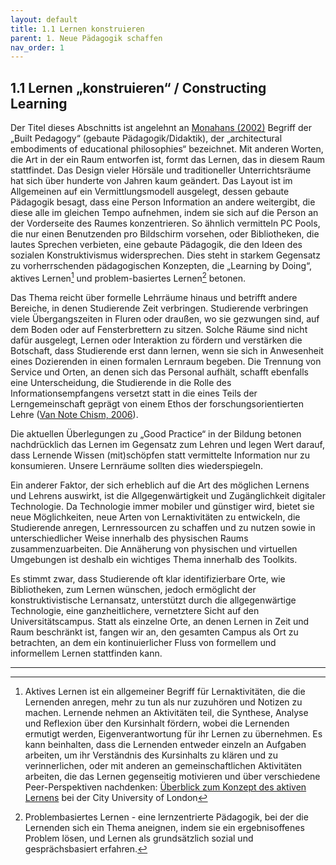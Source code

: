 ```yaml
---
layout: default
title: 1.1 Lernen konstruieren
parent: 1. Neue Pädagogik schaffen
nav_order: 1
---
```


## 1.1 Lernen „konstruieren“ / Constructing Learning

Der Titel dieses Abschnitts ist angelehnt an [Monahans (2002)](../11_Referenzen.md) Begriff der
„Built Pedagogy“ (gebaute Pädagogik/Didaktik), der „architectural
embodiments of educational philosophies“ bezeichnet. Mit anderen Worten,
die Art in der ein Raum entworfen ist, formt das Lernen, das in diesem
Raum stattfindet. Das Design vieler Hörsäle und traditioneller
Unterrichtsräume hat sich über hunderte von Jahren kaum geändert. Das
Layout ist im Allgemeinen auf ein Vermittlungsmodell ausgelegt, dessen
gebaute Pädagogik besagt, dass eine Person Information an andere
weitergibt, die diese alle im gleichen Tempo aufnehmen, indem sie sich
auf die Person an der Vorderseite des Raumes konzentrieren. So ähnlich
vermitteln PC Pools, die nur einen Benutzenden pro Bildschirm vorsehen,
oder Bibliotheken, die lautes Sprechen verbieten, eine gebaute
Pädagogik, die den Ideen des sozialen Konstruktivismus widersprechen.
Dies steht in starkem Gegensatz zu vorherrschenden pädagogischen
Konzepten, die „Learning by Doing“, aktives Lernen[^2] und
problem-basiertes Lernen[^3] betonen.

Das Thema reicht über formelle Lehrräume hinaus und betrifft andere
Bereiche, in denen Studierende Zeit verbringen. Studierende verbringen
viele Übergangszeiten in Fluren oder draußen, wo sie gezwungen sind, auf
dem Boden oder auf Fensterbrettern zu sitzen. Solche Räume sind nicht
dafür ausgelegt, Lernen oder Interaktion zu fördern und verstärken die
Botschaft, dass Studierende erst dann lernen, wenn sie sich in
Anwesenheit eines Dozierenden in einen formalen Lernraum begeben. Die
Trennung von Service und Orten, an denen sich das Personal aufhält,
schafft ebenfalls eine Unterscheidung, die Studierende in die Rolle des
Informationsempfangens versetzt statt in die eines Teils der
Lerngemeinschaft geprägt von einem Ethos der forschungsorientierten
Lehre ([Van Note Chism, 2006](../11_Referenzen.md)).

Die aktuellen Überlegungen zu „Good Practice“ in der Bildung betonen
nachdrücklich das Lernen im Gegensatz zum Lehren und legen Wert darauf, dass Lernende
Wissen (mit)schöpfen statt vermittelte Information nur zu konsumieren.
Unsere Lernräume sollten dies wiederspiegeln.

Ein anderer Faktor, der sich erheblich auf die Art des möglichen Lernens
und Lehrens auswirkt, ist die Allgegenwärtigkeit und Zugänglichkeit
digitaler Technologie. Da Technologie immer mobiler und günstiger wird,
bietet sie neue Möglichkeiten, neue Arten von Lernaktivitäten zu
entwickeln, die Studierende anregen, Lernressourcen zu schaffen und zu
nutzen sowie in unterschiedlicher Weise innerhalb des physischen Raums
zusammenzuarbeiten. Die Annäherung von physischen und virtuellen
Umgebungen ist deshalb ein wichtiges Thema innerhalb des Toolkits.

Es stimmt zwar, dass Studierende oft klar identifizierbare Orte, wie
Bibliotheken, zum Lernen wünschen, jedoch ermöglicht der
konstruktivistische Lernansatz, unterstützt durch die allgegenwärtige
Technologie, eine ganzheitlichere, vernetztere Sicht auf den
Universitätscampus. Statt als einzelne Orte, an denen Lernen in Zeit und
Raum beschränkt ist, fangen wir an, den gesamten Campus als Ort zu
betrachten, an dem ein kontinuierlicher Fluss von formellem und
informellem Lernen stattfinden kann.

---

[^2]: Aktives Lernen ist ein allgemeiner Begriff für Lernaktivitäten,
    die die Lernenden anregen, mehr zu tun als nur zuzuhören und Notizen
    zu machen. Lernende nehmen an Aktivitäten teil, die Synthese,
    Analyse und Reflexion über den Kursinhalt fördern, wobei die
    Lernenden ermutigt werden, Eigenverantwortung für ihr Lernen zu
    übernehmen. Es kann beinhalten, dass die Lernenden entweder einzeln
    an Aufgaben arbeiten, um ihr Verständnis des Kursinhalts zu klären
    und zu verinnerlichen, oder mit anderen an gemeinschaftlichen
    Aktivitäten arbeiten, die das Lernen gegenseitig motivieren und über
    verschiedene Peer-Perspektiven nachdenken: [Überblick zum Konzept des aktiven Lernens](https://www.city.ac.uk/about/vision-and-strategy/academic-excellence/education/collaborative-learning) bei der City University of London

[^3]: Problembasiertes Lernen - eine lernzentrierte Pädagogik, bei der die Lernenden sich ein Thema aneignen, indem sie ein ergebnisoffenes Problem lösen, und Lernen als grundsätzlich sozial und gesprächsbasiert erfahren.
